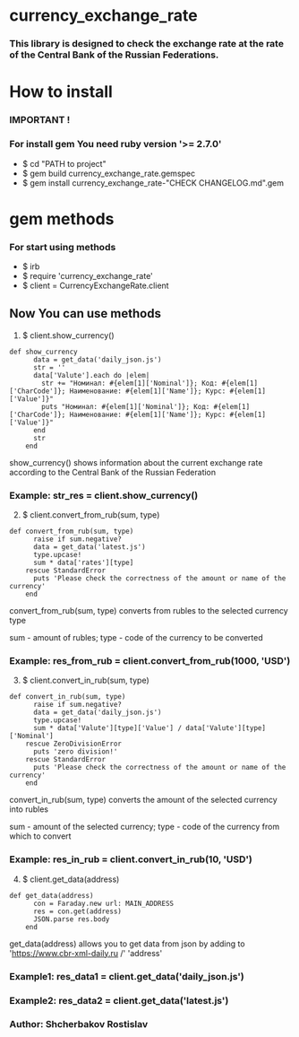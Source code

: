 # currency_exchange_rate
### This library is designed to check the exchange rate at the rate of the Central Bank of the Russian Federations.

# How to install

### IMPORTANT !
### For install gem You need ruby version '>= 2.7.0'

* $ cd "PATH to project"
* $ gem build currency_exchange_rate.gemspec
* $ gem install currency_exchange_rate-"CHECK CHANGELOG.md".gem

# gem methods

### For start using methods

* $ irb
* $ require 'currency_exchange_rate'
* $ client = CurrencyExchangeRate.client

## Now You can use methods

1) $ client.show_currency()

```
def show_currency
      data = get_data('daily_json.js')
      str = ''
      data['Valute'].each do |elem|
        str += "Номинал: #{elem[1]['Nominal']}; Код: #{elem[1]['CharCode']}; Наименование: #{elem[1]['Name']}; Курс: #{elem[1]['Value']}"
        puts "Номинал: #{elem[1]['Nominal']}; Код: #{elem[1]['CharCode']}; Наименование: #{elem[1]['Name']}; Курс: #{elem[1]['Value']}"
      end
      str
    end
```
show_currency() shows information about the current exchange rate according to the Central Bank of the Russian Federation

### Example: str_res = client.show_currency()
2) $ client.convert_from_rub(sum, type)

```
def convert_from_rub(sum, type)
      raise if sum.negative?
      data = get_data('latest.js')
      type.upcase!
      sum * data['rates'][type]
    rescue StandardError
      puts 'Please сheck the correctness of the amount or name of the currency'
    end
```

convert_from_rub(sum, type) converts from rubles to the selected currency type

sum - amount of rubles; type - code of the currency to be converted

### Example: res_from_rub = client.convert_from_rub(1000, 'USD')
3) $ client.convert_in_rub(sum, type)

```
def convert_in_rub(sum, type)
      raise if sum.negative?
      data = get_data('daily_json.js')
      type.upcase!
      sum * data['Valute'][type]['Value'] / data['Valute'][type]['Nominal']
    rescue ZeroDivisionError
      puts 'zero division!'
    rescue StandardError
      puts 'Please сheck the correctness of the amount or name of the currency'
    end
```
convert_in_rub(sum, type) converts the amount of the selected currency into rubles

sum - amount of the selected currency; type - code of the currency from which to convert

### Example: res_in_rub = client.convert_in_rub(10, 'USD')
4) $ client.get_data(address)
```
def get_data(address)
      con = Faraday.new url: MAIN_ADDRESS
      res = con.get(address)
      JSON.parse res.body
    end
```
get_data(address) allows you to get data from json by adding to 'https://www.cbr-xml-daily.ru /' 'address'

### Example1: res_data1 = client.get_data('daily_json.js')
### Example2: res_data2 = client.get_data('latest.js')

### Author: Shcherbakov Rostislav